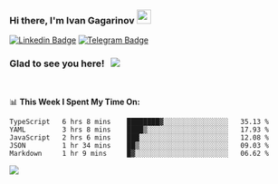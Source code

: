 ### Hi there, I'm Ivan Gagarinov <img src="https://media.giphy.com/media/hvRJCLFzcasrR4ia7z/giphy.gif" width="25px">

[![Linkedin Badge](https://img.shields.io/badge/-LinkedIn-0e76a8?style=flat-square&logo=Linkedin&logoColor=white)](https://linkedin.com/in/ivan-gagarinov-142ba3141/)
[![Telegram Badge](https://img.shields.io/badge/-Telegram-0088cc?style=flat-square&logo=Telegram&logoColor=white)](https://t.me/igagarinov)

### Glad to see you here! &nbsp; ![](https://visitor-badge.glitch.me/badge?page_id=dzencot.dzencot)

</br>

📊 **This Week I Spent My Time On:**
<!--START_SECTION:waka-->
```text
TypeScript   6 hrs 8 mins    ████████▓░░░░░░░░░░░░░░░░   35.13 % 
YAML         3 hrs 8 mins    ████▒░░░░░░░░░░░░░░░░░░░░   17.93 % 
JavaScript   2 hrs 6 mins    ███░░░░░░░░░░░░░░░░░░░░░░   12.08 % 
JSON         1 hr 34 mins    ██▒░░░░░░░░░░░░░░░░░░░░░░   09.03 % 
Markdown     1 hr 9 mins     █▓░░░░░░░░░░░░░░░░░░░░░░░   06.62 % 
```
<!--END_SECTION:waka-->

[![](https://github-readme-stats.vercel.app/api?username=dzencot&theme=gruvbox)](https://github.com/dzencot)
